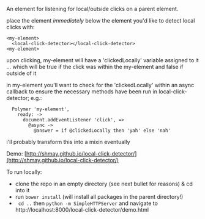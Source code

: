 An element for listening for local/outside clicks on a parent element.

place the element *immediately* below the element you'd like to detect local clicks with:

```
<my-element>
  <local-click-detector></local-click-detector>
<my-element>
```

upon clicking, my-element will have a 'clickedLocally' variable assigned to it ... which will be true if the click was within the my-element and false if outside of it

in my-element you'll want to check for the 'clickedLocally' within an async callback to ensure the necessary methods have been run in local-click-detector; e.g.:

```
  Polymer 'my-element', 
    ready: ->
      document.addEventListener 'click', =>
        @async ->
          @answer = if @clickedLocally then 'yah' else 'nah'
```

i'll probably transform this into a mixin eventually

Demo: [http://shmay.github.io/local-click-detector/](http://shmay.github.io/local-click-detector/)

To run locally:

* clone the repo in an empty directory (see next bullet for reasons) & cd into it
* run `bower install` (will install all packages in the parent directory!)
* ` cd ..` then `python -m SimpleHTTPServer` and navigate to http://localhost:8000/local-click-detector/demo.html

[1]: https://www.polymer-project.org/
